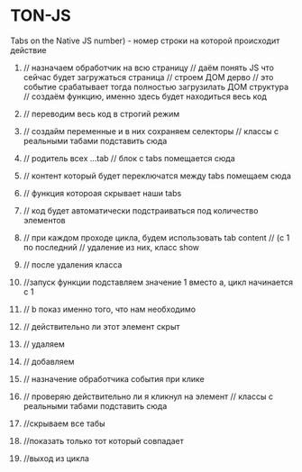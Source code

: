 # TON-JS
Tabs on the Native JS
number) - номер строки на которой происходит действие 

1) // назначаем обработчик на всю страницу
   // даём понять JS что сейчас будет загружаться страница
   // строем ДОМ дерво
   // это событие срабатывает тогда полностью загрузилать ДОМ структура
   // создаём функцию, именно здесь будет находиться весь код

3) // переводим весь код в строгий режим

5) // создайм переменные и в них сохраняем селекторы
   // классы с реальными табами подставить сюда

6) // родитель всех ...tab
   // блок с tabs помещается сюда

7) // контент который будет переключатся между tabs помещаем сюда

9) // функция котороая скрывает наши tabs

10) // код будет автоматически подстраиваться под количество элементов

11) //  при каждом проходе цикла, будем использовать tab content
    // (с 1 по последний
    // удаление из них, класс show

12) // после удаления класса

15) //запуск функции подставляем значение 1 вместо а, цикл начинается с 1

17) // b показ именно того, что нам необходимо

18) // действительно ли этот элемент скрыт

19) // удаляем

20) // добавляем

24) // назначение обработчика события при клике

26) // проверяю действительно ли я кликнул на элемент
    // классы с реальными табами подставить сюда

29) //скрываем все табы

30) //показать только тот который совпадает

31) //выход из цикла
